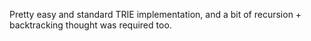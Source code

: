 Pretty  easy and standard TRIE implementation, and a bit of recursion + backtracking thought was required too.
​